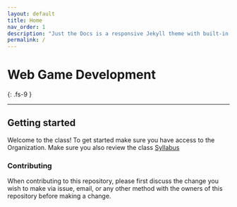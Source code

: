 ```yaml
---
layout: default
title: Home
nav_order: 1
description: "Just the Docs is a responsive Jekyll theme with built-in search that is easily customizable and hosted on GitHub Pages."
permalink: /
---
```


# Web Game Development
{: .fs-9 }
<!--
Just the Docs gives your documentation a jumpstart with a responsive Jekyll theme that is easily customizable and hosted on GitHub Pages.
{: .fs-6 .fw-300 }

[Get started now](#getting-started){: .btn .btn-primary .fs-5 .mb-4 .mb-md-0 .mr-2 } [View it on GitHub](https://github.com/pmarsceill/just-the-docs){: .btn .fs-5 .mb-4 .mb-md-0 } -->

---

## Getting started

Welcome to the class! To get started make sure you have access to the Organization.
Make sure you also review the class [Syllabus](/syllabus)

### Contributing

When contributing to this repository, please first discuss the change you wish to make via issue,
email, or any other method with the owners of this repository before making a change.
